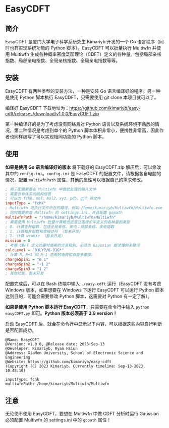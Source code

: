 # EasyCDFT

## 简介

EasyCDFT 是厦门大学电子科学系研究生 Kimariyb 开发的一个 Go 语言程序（同时也有实现系统功能的 Python 脚本）。EasyCDFT 可以批量执行 Multiwfn 并使用 Multiwfn 生成各种概率密度泛函理论（CDFT）定义的各种量。包括局部亲核指数、局部亲电指数、全局亲核指数、全局亲电指数等等。

## 安装

EasyCDFT 有两种类型的安装方法，一种是安装 Go 语言编译好的程序。另一种是使用 Python 脚本执行 EasyCDFT，只需要使用 git clone 本项目就可以了。

编译好 EasyCDFT 下载地址为：https://github.com/kimariyb/easy-cdft/releases/download/v1.0.0/EasyCDFT.zip

第一种编译好的是为了考虑没有网络且对 Python 语言以及系统环境不熟悉的情况，第二种情况是考虑到单个的 Python 脚本体积非常小，便携性非常高，因此作者也同样编写了可以实现相同功能的 Python 脚本。

## 使用

**如果是使用 Go 语言编译好的版本** 将下载好的 EasyCDFT.zip 解压后，可以修改其中的 `config.ini`。`config.ini` 是 EasyCDFT 的配置文件，请根据各自电脑的情况，配置 `multiwfnPath` 属性，其他的属性可以根据自己的需求修改。

```ini
; 用于配置需要在 Multiwfn 中做批处理的输入文件
; 需要含有体系的结构信息
; 可以为 fchk、mol、mol2、xyz、pdb、gjf 等文件
inputType = "fchk"
; Multiwfn 可执行文件所在的路径，例如 /home/kimariyb/Multiwfn/Multiwfn.exe
; 同时需要修改 Multiwfn 的 settings.ini，并且配置 gopath
multiwfnPath = "/home/kimariyb/Multiwfn/Multiwfn"
; 需要使用 Multiwfn 批量计算概念密度泛函理论中定义的各种量的类型
; 0. 计算各种指数，包括全局亲核、亲电；局部亲核、亲电指数
; 1. 计算福井函数和双描述符 （暂未开发）
; 2. 计算 wcubic （暂未开发）
mission = 0
; 考察 CDFT 定义的量时使用的计算级别。必须为 Gaussian 能读懂的关键词
calcLevel = "B3LYP/6-31G*"
; 计算 N、N+1 和 N-1 态用的电荷和自旋多重度。
chargeSpin1 = "0 1"
chargeSpin2 = "-1 2"
chargeSpin3 = "1 2"
; 其他功能，暂未开发
```

配置完成后，可以在 Bash 终端中输入 `./easy-cdft` 运行（EasyCDFT 没有考虑 Windows 版本，如果想要在 Windows 下运行 EasyCDFT 可以运行 Python 脚本达到目的，可能会需要修改 Python 脚本，这需要对 Python 有一定了解）。

**如果是使用 Python 脚本运行 EasyCDFT**，只需要在命令行中输入 `python easyCDFT.py` 即可。**Python 版本必须高于 3.9 version！**

启动 EasyCDFT 后，就会在命令行中显示以下内容，可以根据这些内容自行判断是否配置成功。

```shell
@Name: EasyCDFT
@Version: v1.0.0, @Release date: 2023-Sep-13
@Developer: Kimariyb, Ryan Hsiun
@Address: XiaMen University, School of Electronic Science and Engineering
@Website: https://github.com/kimariyb/easy-cdft
(Copyright (C) 2023 Kimariyb. Currently timeline: Sep-13-2023, 10:48:10)

inputType: fchk
multiwfnPath: /home/kimariyb/Multiwfn/Multiwfn
```

## 注意

无论使不使用 EasyCDFT，要想在 Multiwfn 中做 CDFT 分析时运行 Gaussian 必须配置 Multiwfn 的 settings.ini 中的 `gopath` 属性！
